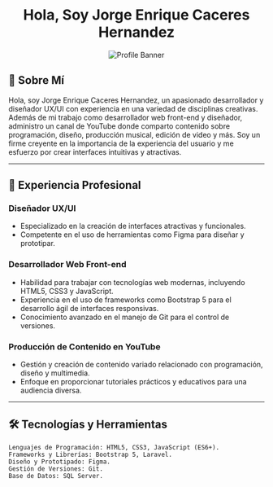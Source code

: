 <!-- Header -->
<h1 align="center">Hola, Soy Jorge Enrique Caceres Hernandez</h1>
<p align="center">
  <img src="https://yourimageurl.com" alt="Profile Banner">
</p>

<!-- About Me -->
## 🚀 Sobre Mí

Hola, soy Jorge Enrique Caceres Hernandez, un apasionado desarrollador y diseñador UX/UI con experiencia en una variedad de disciplinas creativas. Además de mi trabajo como desarrollador web front-end y diseñador, administro un canal de YouTube donde comparto contenido sobre programación, diseño, producción musical, edición de video y más. Soy un firme creyente en la importancia de la experiencia del usuario y me esfuerzo por crear interfaces intuitivas y atractivas.

---

<!-- Professional Experience -->
## 💼 Experiencia Profesional

### Diseñador UX/UI
- Especializado en la creación de interfaces atractivas y funcionales.
- Competente en el uso de herramientas como Figma para diseñar y prototipar.

### Desarrollador Web Front-end
- Habilidad para trabajar con tecnologías web modernas, incluyendo HTML5, CSS3 y JavaScript.
- Experiencia en el uso de frameworks como Bootstrap 5 para el desarrollo ágil de interfaces responsivas.
- Conocimiento avanzado en el manejo de Git para el control de versiones.

### Producción de Contenido en YouTube
- Gestión y creación de contenido variado relacionado con programación, diseño y multimedia.
- Enfoque en proporcionar tutoriales prácticos y educativos para una audiencia diversa.

---

<!-- Technologies and Tools -->
## 🛠️ Tecnologías y Herramientas

```plaintext
Lenguajes de Programación: HTML5, CSS3, JavaScript (ES6+).
Frameworks y Librerías: Bootstrap 5, Laravel.
Diseño y Prototipado: Figma.
Gestión de Versiones: Git.
Base de Datos: SQL Server.
